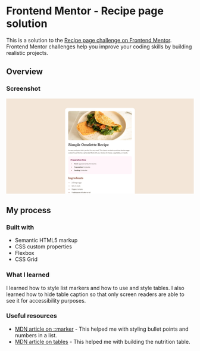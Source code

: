 # Frontend Mentor - Recipe page solution

This is a solution to the [Recipe page challenge on Frontend Mentor](https://www.frontendmentor.io/challenges/recipe-page-KiTsR8QQKm). Frontend Mentor challenges help you improve your coding skills by building realistic projects.

## Overview

### Screenshot

![](./screenshot.png)

## My process

### Built with

- Semantic HTML5 markup
- CSS custom properties
- Flexbox
- CSS Grid

### What I learned

I learned how to style list markers and how to use and style tables. I also learned how to hide table caption so that only screen readers are able to see it for accessibility purposes.

### Useful resources

- [MDN article on ::marker](https://developer.mozilla.org/en-US/docs/Web/CSS/::marker) - This helped me with styling bullet points and numbers in a list.
- [MDN article on tables](https://developer.mozilla.org/en-US/docs/Web/HTML/Reference/Elements/table) - This helped me with building the nutrition table.
